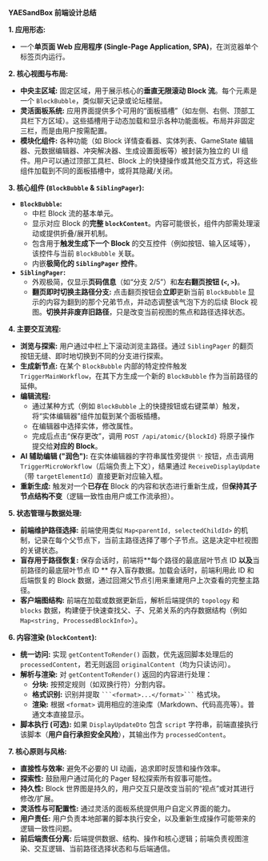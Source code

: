 **YAESandBox 前端设计总结**

**1. 应用形态:**

*   一个**单页面 Web 应用程序 (Single-Page Application, SPA)**，在浏览器单个标签页内运行。

**2. 核心视图与布局:**

*   **中央主区域:** 固定区域，用于展示核心的**垂直无限滚动 Block 流**。每个元素是一个 `BlockBubble`，类似聊天记录或论坛楼层。
*   **灵活面板系统:** 应用界面提供多个可用的“面板插槽”（如左侧、右侧、顶部工具栏下方区域）。这些插槽用于动态加载和显示各种功能面板。布局并非固定三栏，而是由用户按需配置。
*   **模块化组件:** 各种功能（如 Block 详情查看器、实体列表、GameState 编辑器、元数据编辑器、冲突解决器、生成设置面板等）被封装为独立的 UI 组件。用户可以通过顶部工具栏、Block 上的快捷操作或其他交互方式，将这些组件加载到不同的面板插槽中，或将其隐藏/关闭。

**3. 核心组件 (`BlockBubble` & `SiblingPager`):**

*   **`BlockBubble`:**
    *   中栏 Block 流的基本单元。
    *   显示对应 Block 的**完整 `blockContent`**。内容可能很长，组件内部需处理滚动或提供折叠/展开机制。
    *   包含用于**触发生成下一个 Block** 的交互控件（例如按钮、输入区域等），该控件与当前 `BlockBubble` 关联。
    *   内嵌**极简化的 `SiblingPager` 控件**。
*   **`SiblingPager`:**
    *   外观极简，仅显示**页码信息**（如“分支 2/5”）和**左右翻页按钮 (`<`, `>`)**。
    *   **翻页即时切换主路径分支:** 点击翻页按钮会**立即**更新当前 `BlockBubble` 显示的内容为翻到的那个兄弟节点，并动态调整该气泡下方的后续 Block 视图。**切换并非废弃旧路径**，只是改变当前视图的焦点和路径选择状态。

**4. 主要交互流程:**

*   **浏览与探索:** 用户通过中栏上下滚动浏览主路径。通过 `SiblingPager` 的翻页按钮无缝、即时地切换到不同的分支进行探索。
*   **生成新节点:** 在某个 `BlockBubble` 内部的特定控件触发 `TriggerMainWorkflow`，在其下方生成一个新的 `BlockBubble` 作为当前路径的延伸。
*   **编辑流程:**
    *   通过某种方式（例如 `BlockBubble` 上的快捷按钮或右键菜单）触发，将“实体编辑器”组件加载到某个面板插槽。
    *   在编辑器中选择实体，修改属性。
    *   完成后点击“保存更改”，调用 `POST /api/atomic/{blockId}` 将原子操作提交给**对应的 Block**。
*   **AI 辅助编辑 ("润色"):** 在实体编辑器的字符串属性旁提供 ✨ 按钮，点击调用 `TriggerMicroWorkflow`（后端负责上下文），结果通过 `ReceiveDisplayUpdate`（带 `targetElementId`）直接更新对应输入框。
*   **重新生成:** 触发对一个**已存在** Block 的内容和状态进行重新生成，但**保持其子节点结构不变**（逻辑一致性由用户或工作流承担）。

**5. 状态管理与数据处理:**

*   **前端维护路径选择:** 前端使用类似 `Map<parentId, selectedChildId>` 的机制，记录在每个父节点下，当前主路径选择了哪个子节点。这是决定中栏视图的关键状态。
*   **盲存用于路径恢复:** 保存会话时，前端将**每个路径的最底层叶节点 ID **以及**当前路径的最底层叶节点 ID ** 存入盲存数据。加载会话时，前端利用此 ID 和后端恢复的 Block 数据，通过回溯父节点引用来重建用户上次查看的完整主路径。
*   **客户端图结构:** 前端在加载或数据更新后，解析后端提供的 `topology` 和 `blocks` 数据，构建便于快速查找父、子、兄弟关系的内存数据结构（例如 `Map<string, ProcessedBlockInfo>`）。

**6. 内容渲染 (`blockContent`):**

*   **统一访问:** 实现 `getContentToRender()` 函数，优先返回脚本处理后的 `processedContent`，若无则返回 `originalContent`（均为只读访问）。
*   **解析与渲染:** 对 `getContentToRender()` 返回的内容进行处理：
    *   **分块:** 按预定规则（如双换行符）分割内容。
    *   **格式识别:** 识别并提取 ` ```<format>...</format>``` ` 格式块。
    *   **渲染:** 根据 `<format>` 调用相应的渲染库（Markdown、代码高亮等）。普通文本直接显示。
*   **脚本执行 (可选):** 如果 `DisplayUpdateDto` 包含 `script` 字符串，前端直接执行该脚本（**用户自行承担安全风险**），其输出作为 `processedContent`。


**7. 核心原则与风格:**

*   **直接性与效率:** 避免不必要的 UI 动画，追求即时反馈和操作效率。
*   **探索性:** 鼓励用户通过简化的 Pager 轻松探索所有叙事可能性。
*   **持久性:** Block 世界图是持久的，用户交互只是改变当前的“视点”或对其进行修改/扩展。
*   **灵活性与可配置性:** 通过灵活的面板系统提供用户自定义界面的能力。
*   **用户责任:** 用户负责本地部署的脚本执行安全，以及重新生成操作可能带来的逻辑一致性问题。
*   **前后端责任分离:** 后端提供数据、结构、操作和核心逻辑；前端负责视图渲染、交互逻辑、当前路径选择状态和与后端通信。